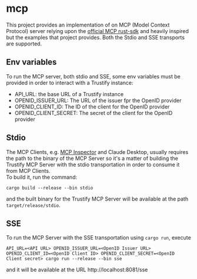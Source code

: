 # mcp

This project provides an implementation of on MCP (Model Context Protocol) server relying upon the [official MCP rust-sdk](https://github.com/modelcontextprotocol/rust-sdk) and heavily inspired but the examples that project provides.
Both the Stdio and SSE transports are supported.

## Env variables

To run the MCP server, both stdio and SSE, some env variables must be provided in order to interact with a Trustify instance:

- API_URL: the base URL of a Trustify instance
- OPENID_ISSUER_URL: The URL of the issuer fpr the OpenID provider
- OPENID_CLIENT_ID: The ID of the client for the OpenID provider
- OPENID_CLIENT_SECRET: The secret of the client for the OpenID provider

## Stdio

The MCP Clients, e.g. [MCP Inspector](https://github.com/modelcontextprotocol/inspector) and Claude Desktop, usually requires the path to the binary of the MCP Server so it's a matter of building the Trustify MCP Server with the stdio transportation in order to consume it from MCP Clients.  
To build it, run the command:

```shell
cargo build --release --bin stdio
```

and the built binary for the Trustify MCP Server will be available at the path `target/release/stdio`.

## SSE

To run the MCP Server with the SSE transportation using `cargo run`, execute

```shell
API_URL=<API URL> OPENID_ISSUER_URL=<OpenID Issuer URL> OPENID_CLIENT_ID=<OpenID Client ID> OPENID_CLIENT_SECRET=<OpenID Client secret> cargo run --release --bin sse
```
and it will be available at the URL http://localhost:8081/sse
